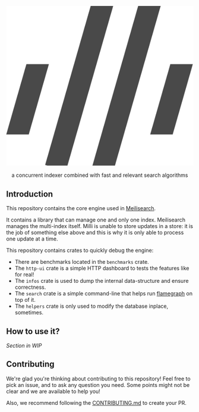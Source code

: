 <p align="center">
  <img alt="the milli logo" src="http-ui/public/logo-black.svg">
</p>

<p align="center">a concurrent indexer combined with fast and relevant search algorithms</p>

## Introduction

This repository contains the core engine used in [Meilisearch].

It contains a library that can manage one and only one index. Meilisearch
manages the multi-index itself. Milli is unable to store updates in a store:
it is the job of something else above and this is why it is only able
to process one update at a time.

This repository contains crates to quickly debug the engine:
 - There are benchmarks located in the `benchmarks` crate.
 - The `http-ui` crate is a simple HTTP dashboard to tests the features like for real!
 - The `infos` crate is used to dump the internal data-structure and ensure correctness.
 - The `search` crate is a simple command-line that helps run [flamegraph] on top of it.
 - The `helpers` crate is only used to modify the database inplace, sometimes.

## How to use it?

_Section in WIP_

## Contributing

We're glad you're thinking about contributing to this repository! Feel free to pick an issue, and to ask any question you need. Some points might not be clear and we are available to help you!

Also, we recommend following the [CONTRIBUTING.md](/CONTRIBUTING.md) to create your PR.

[Meilisearch]: https://github.com/meilisearch/meilisearch
[flamegraph]: https://github.com/flamegraph-rs/flamegraph
